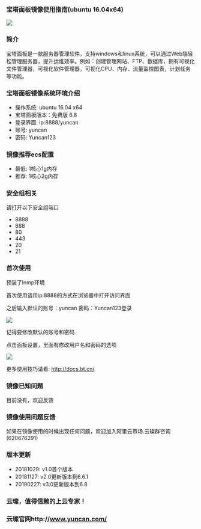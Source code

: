 ### 宝塔面板镜像使用指南(ubuntu 16.04x64)

![](https://upload-images.jianshu.io/upload_images/3778244-b895d759258906a7.png?imageMogr2/auto-orient/strip%7CimageView2/2/w/1240)

### 简介

宝塔面板是一款服务器管理软件，支持windows和linux系统，可以通过Web端轻松管理服务器，提升运维效率。例如：创建管理网站、FTP、数据库，拥有可视化文件管理器，可视化软件管理器，可视化CPU、内存、流量监控图表，计划任务等功能。

### 宝塔面板镜像系统环境介绍

- 操作系统: ubuntu 16.04 x64
- 宝塔面板版本：免费版 6.8
- 登录界面: ip:8888/yuncan
- 账号: yuncan
- 密码: Yuncan123

### 镜像推荐ecs配置

- 最低: 1核心1g内存
- 推荐: 1核心2g内存

### 安全组相关

请打开以下安全组端口

- 8888
- 888
- 80
- 443
- 20
- 21

### 首次使用

预装了lnmp环境

首次使用请用ip:8888的方式在浏览器中打开访问界面

之后输入默认的账号：yuncan 密码：Yuncan123登录

![](https://upload-images.jianshu.io/upload_images/3778244-a1238fb55bbb8788.png?imageMogr2/auto-orient/strip%7CimageView2/2/w/1240)

记得要修改默认的账号和密码

点击面板设置，里面有修改用户名和密码的选项

![](https://upload-images.jianshu.io/upload_images/3778244-7624ee0d093bb1bd.png?imageMogr2/auto-orient/strip%7CimageView2/2/w/1240)


更多使用技巧请看: http://docs.bt.cn/


### 镜像已知问题

目前没有，欢迎反馈

### 镜像使用问题反馈

如果在镜像使用的时候出现任何问题，欢迎加入阿里云市场.云璨群咨询(620676291)

### 版本更新

- 20181029: v1.0首个版本
- 20181127: v2.0更新版本到6.6.1
- 20190227: v3.0更新版本到6.8

### 云璨，值得信赖的上云专家！

### 云璨官网http://www.yuncan.com/